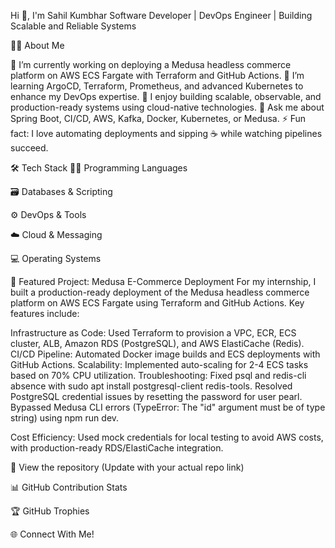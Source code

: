 Hi 👋, I'm Sahil Kumbhar
Software Developer | DevOps Engineer | Building Scalable and Reliable Systems

  



🙋‍♂️ About Me

🔭 I’m currently working on deploying a Medusa headless commerce platform on AWS ECS Fargate with Terraform and GitHub Actions.
🌱 I’m learning ArgoCD, Terraform, Prometheus, and advanced Kubernetes to enhance my DevOps expertise.
🧠 I enjoy building scalable, observable, and production-ready systems using cloud-native technologies.
💬 Ask me about Spring Boot, CI/CD, AWS, Kafka, Docker, Kubernetes, or Medusa.
⚡ Fun fact: I love automating deployments and sipping ☕ while watching pipelines succeed.


🛠️ Tech Stack
👨‍💻 Programming Languages

  
  
  
  
  


🗃️ Databases & Scripting

  
  
  
  


⚙️ DevOps & Tools

  
  
  
  
  
  
  
  
  
  
  
  
  


☁️ Cloud & Messaging

  
  
  


💻 Operating Systems

  
  
  



🚀 Featured Project: Medusa E-Commerce Deployment
For my internship, I built a production-ready deployment of the Medusa headless commerce platform on AWS ECS Fargate using Terraform and GitHub Actions. Key features include:

Infrastructure as Code: Used Terraform to provision a VPC, ECR, ECS cluster, ALB, Amazon RDS (PostgreSQL), and AWS ElastiCache (Redis).
CI/CD Pipeline: Automated Docker image builds and ECS deployments with GitHub Actions.
Scalability: Implemented auto-scaling for 2-4 ECS tasks based on 70% CPU utilization.
Troubleshooting:
Fixed psql and redis-cli absence with sudo apt install postgresql-client redis-tools.
Resolved PostgreSQL credential issues by resetting the password for user pearl.
Bypassed Medusa CLI errors (TypeError: The "id" argument must be of type string) using npm run dev.


Cost Efficiency: Used mock credentials for local testing to avoid AWS costs, with production-ready RDS/ElastiCache integration.

🔗 View the repository (Update with your actual repo link)

📊 GitHub Contribution Stats

  
  



  



🏆 GitHub Trophies

  



🌐 Connect With Me!

  
    
  
  
    
  
